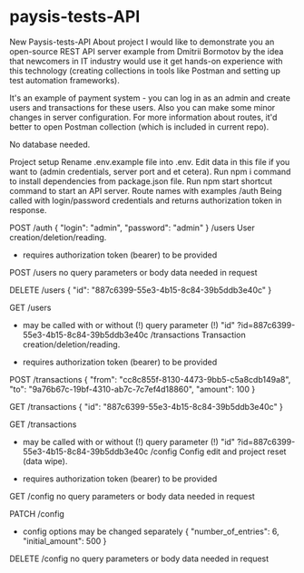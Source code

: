 # paysis-tests-API
New Paysis-tests-API
About project
I would like to demonstrate you an open-source REST API server example from Dmitrii Bormotov by the idea that newcomers in IT industry would use it get hands-on experience with this technology (creating collections in tools like Postman and setting up test automation frameworks).

It's an example of payment system - you can log in as an admin and create users and transactions for these users. Also you can make some minor changes in server configuration. For more information about routes, it'd better to open Postman collection (which is included in current repo).

No database needed.

Project setup
Rename .env.example file into .env. Edit data in this file if you want to (admin credentials, server port and et cetera).
Run npm i command to install dependencies from package.json file.
Run npm start shortcut command to start an API server.
Route names with examples
/auth
Being called with login/password credentials and returns authorization token in response.

POST /auth
{
"login": "admin",
"password": "admin"
}
/users
User creation/deletion/reading.

* requires authorization token (bearer) to be provided

POST /users
no query parameters or body data needed in request

DELETE /users
{
"id": "887c6399-55e3-4b15-8c84-39b5ddb3e40c"
}

GET /users
* may be called with or without (!) query parameter (!) "id"
  ?id=887c6399-55e3-4b15-8c84-39b5ddb3e40c
  /transactions
  Transaction creation/deletion/reading.

* requires authorization token (bearer) to be provided

POST /transactions
{
"from": "cc8c855f-8130-4473-9bb5-c5a8cdb149a8",
"to": "9a76b67c-19bf-4310-ab7c-7c7ef4d18860",
"amount": 100
}

GET /transactions
{
"id": "887c6399-55e3-4b15-8c84-39b5ddb3e40c"
}

GET /transactions
* may be called with or without (!) query parameter (!) "id"
  ?id=887c6399-55e3-4b15-8c84-39b5ddb3e40c
  /config
  Config edit and project reset (data wipe).

* requires authorization token (bearer) to be provided

GET /config
no query parameters or body data needed in request

PATCH /config
* config options may be changed separately
  {
  "number_of_entries": 6,
  "initial_amount": 500
  }


DELETE /config
no query parameters or body data needed in request